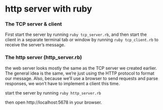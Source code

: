 # http server with ruby

### The TCP server & client

First start the server by running `ruby tcp_server.rb`, and then start the client in a separate terminal tab or window by running `ruby tcp_client.rb` to receive the server’s message.


### The http server (http_server.rb)

the web server looks mostly the same as the TCP server we created earlier. The general idea is the same, we’re just using the HTTP protocol to format our message. Also, because we’ll use a browser to send requests and parse responses, we won’t have to implement a client this time.

start the server by running  `ruby http_server.rb`

then open http://localhost:5678 in your browser.
